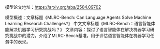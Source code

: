 模型论文地址：https://arxiv.org/abs/2504.09702

模型概述：文章标题《MLRC-Bench: Can Language Agents Solve Machine Learning Research Challenges?》
中文文章标题《MLRC-Bench：语言智能体能解决机器学习研究挑战吗？》
文章内容：探讨了语言智能体在解决机器学习研究挑战中的潜力，介绍了MLRC-Bench基准，用于评估语言智能体在机器学习任务中的表现。
